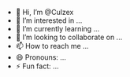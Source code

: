 - 👋 Hi, I’m @Culzex
- 👀 I’m interested in ...
- 🌱 I’m currently learning ...
- 💞️ I’m looking to collaborate on ...
- 📫 How to reach me ...
- 😄 Pronouns: ...
- ⚡ Fun fact: ...

<!---
Culzex/Culzex is a ✨ special ✨ repository because its `README.md` (this file) appears on your GitHub profile.
You can click the Preview link to take a look at your changes.
--->
